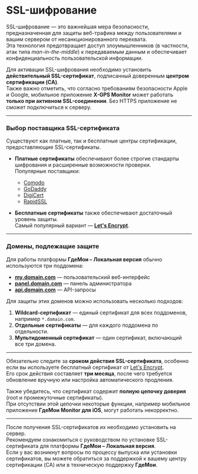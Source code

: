 # SSL-шифрование

SSL-шифрование — это важнейшая мера безопасности, предназначенная для защиты веб-трафика между пользователями и вашим сервером от несанкционированного перехвата.  
Эта технология предотвращает доступ злоумышленников (в частности, атак типа *man-in-the-middle*) к передаваемым данным и обеспечивает конфиденциальность пользовательской информации.

Для активации SSL-шифрования необходимо установить **действительный SSL-сертификат**, подписанный доверенным **центром сертификации (CA)**.  
Также важно отметить, что согласно требованиям безопасности Apple и Google, мобильное приложение **X-GPS Monitor** может работать **только при активном SSL-соединении**. Без HTTPS приложение не сможет подключиться к серверу.

---

### Выбор поставщика SSL-сертификата

Существуют как платные, так и бесплатные центры сертификации, предоставляющие SSL-сертификаты.

* **Платные сертификаты** обеспечивают более строгие стандарты шифрования и расширенные возможности проверки.  
  Популярные поставщики:  
  * [Comodo](https://ssl.comodoca.com/)  
  * [GoDaddy](https://www.godaddy.com/web-security/ssl-certificate)  
  * [DigiCert](https://www.digicert.com/)  
  * [RapidSSL](https://www.rapidssl.com/)  

* **Бесплатные сертификаты** также обеспечивают достаточный уровень защиты.  
  Самый популярный вариант — [**Let's Encrypt**](https://letsencrypt.org/).

---

### Домены, подлежащие защите

Для работы платформы **ГдеМои – Локальная версия** обычно используются три поддомена:

* [**my.domain.com**](http://my.domain.com) — пользовательский веб-интерфейс  
* [**panel.domain.com**](http://panel.domain.com) — панель администратора
* [**api.domain.com**](http://api.domain.com) — API-запросы  

Для защиты этих доменов можно использовать несколько подходов:

1. **Wildcard-сертификат** — единый сертификат для всех поддоменов, например `*.domain.com`.  
2. **Отдельные сертификаты** — для каждого поддомена по отдельности.  
3. **Мультидоменный сертификат** — один сертификат, включающий все три домена.

---

Обязательно следите за **сроком действия SSL-сертификата**, особенно если вы используете бесплатный сертификат от [Let's Encrypt](https://letsencrypt.org/).  
Его срок действия составляет **три месяца**, после чего требуется обновление вручную или настройка автоматического продления.  

Также убедитесь, что сертификат содержит **полную цепочку доверия** (root и промежуточные сертификаты).  
При отсутствии этой цепочки некоторые функции, например мобильное приложение **ГдеМои Monitor для iOS**, могут работать некорректно.

---

После получения SSL-сертификатов их необходимо установить на сервер.  
Рекомендуем ознакомиться с руководством по установке SSL-сертификата для платформы **ГдеМои – Локальная версия**.  
Если у вас возникнут вопросы по процессу выпуска или установки сертификатов, вы можете обратиться за поддержкой к вашему центру сертификации (CA) или в техническую поддержку **ГдеМои**.
